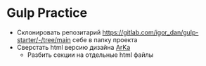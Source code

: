 # Gulp Practice

* Склонировать репозитарий  https://gitlab.com/igor_dan/gulp-starter/-/tree/main себе в папку проекта
* Сверстать html версию дизайна [ArKa](https://www.figma.com/file/pJj7l0bJ7N2V2b6BR1Y8HU/Arka_)
  * Разбить секции на отдельные html файлы 